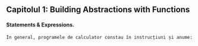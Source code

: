 ## Capitolul 1: Building Abstractions with Functions

#### **Statements & Expressions.**
	În general, programele de calculator constau în instrucțiuni și anume:
<!--stackedit_data:
eyJoaXN0b3J5IjpbMjU3NjYyNDA1LC0yMDg4NzQ2NjEyXX0=
-->